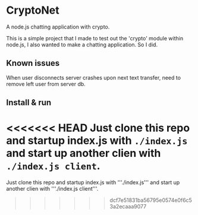 CryptoNet
=========

A node.js chatting application with crypto.

This is a simple project that I made to test out the 'crypto' module within node.js, I also wanted to make a chatting application.
So I did.

## Known issues

When user disconnects server crashes upon next text transfer, need to remove left user from server db.

## Install & run

<<<<<<< HEAD
Just clone this repo and startup index.js with `./index.js` and start up another clien with `./index.js client`.
=======
Just clone this repo and startup index.js with '''./index.js''' and start up another clien with '''./index.js client'''.
>>>>>>> dcf7e51831ba56795e0574e0f6c53a2ecaaa9077
